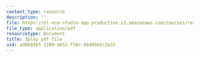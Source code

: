 ```yaml
---
content_type: resource
description: ''
file: https://ol-ocw-studio-app-production.s3.amazonaws.com/courses/res-8-005-vibrations-and-waves-problem-solving-fall-2012/ad8b83b52109a652f38c94409e5c2a31_Usm7cWtAbRY.pdf
file_type: application/pdf
resourcetype: Document
title: 3play pdf file
uid: ad8b83b5-2109-a652-f38c-94409e5c2a31
---
```

